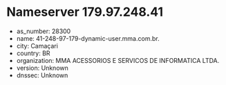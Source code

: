 # Nameserver 179.97.248.41

* as_number: 28300
* name: 41-248-97-179-dynamic-user.mma.com.br.
* city: Camaçari
* country: BR
* organization: MMA ACESSORIOS E SERVICOS DE INFORMATICA LTDA.
* version: Unknown
* dnssec: Unknown

